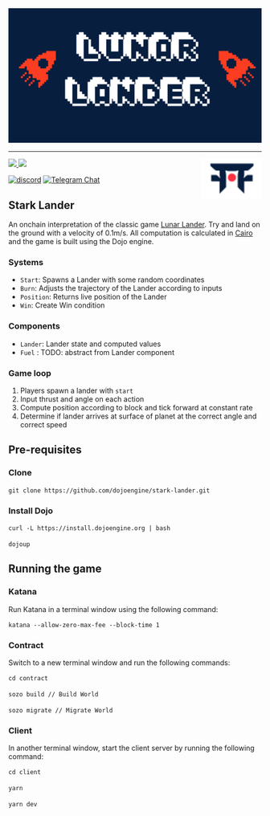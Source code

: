 <img alt="Dojo logo" src=".github/lander.png">

---
<picture>
  <source media="(prefers-color-scheme: dark)" srcset=".github/mark-dark.svg">
  <img alt="Dojo logo" align="right" width="120" src=".github/mark-light.svg">
</picture>

<a href="https://twitter.com/dojostarknet">
<img src="https://img.shields.io/twitter/follow/dojostarknet?style=social"/>
</a>
<a href="https://github.com/dojoengine/dojo">
<img src="https://img.shields.io/github/stars/dojoengine/dojo?style=social"/>
</a>

[![discord](https://img.shields.io/badge/join-dojo-green?logo=discord&logoColor=white)](https://discord.gg/PwDa2mKhR4)
[![Telegram Chat][tg-badge]][tg-url]

[tg-badge]: https://img.shields.io/endpoint?color=neon&logo=telegram&label=chat&style=flat-square&url=https%3A%2F%2Ftg.sumanjay.workers.dev%2Fdojoengine
[tg-url]: https://t.me/dojoengine

## Stark Lander

An onchain interpretation of the classic game [Lunar Lander](https://en.wikipedia.org/wiki/Lunar_Lander_(video_game_genre)). Try and land on the ground with a velocity of 0.1m/s. All computation is calculated in [Cairo](https://book.cairo-lang.org/title-page.html) and the game is built using the Dojo engine.


### Systems
- `Start`: Spawns a Lander with some random coordinates
- `Burn`: Adjusts the trajectory of the Lander according to inputs
- `Position`: Returns live position of the Lander
- `Win`: Create Win condition

### Components
- `Lander`: Lander state and computed values
- `Fuel` : TODO: abstract from Lander component

### Game loop
1. Players spawn a lander with `start`
2. Input thrust and angle on each action
3. Compute position according to block and tick forward at constant rate
4. Determine if lander arrives at surface of planet at the correct angle and correct speed

## Pre-requisites

### Clone

```console
git clone https://github.com/dojoengine/stark-lander.git
```

### Install Dojo

```console
curl -L https://install.dojoengine.org | bash

dojoup
```

## Running the game

### Katana
Run Katana in a terminal window using the following command:

```console
katana --allow-zero-max-fee --block-time 1
```

### Contract
Switch to a new terminal window and run the following commands:

```console
cd contract

sozo build // Build World

sozo migrate // Migrate World
```

### Client
In another terminal window, start the client server by running the following command:

```console
cd client

yarn

yarn dev
```

